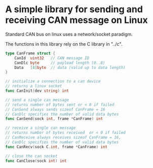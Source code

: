 # A simple library for sending and receiving CAN message on Linux

Standard CAN bus on linux uses a network/socket paradigm.

The functions in this library rely on the C library in "../c".

```go
type CanFrame struct {
	CanId  uint32	// CAN message ID
	CanDlc byte		// payload length (0..8)
	Data   [8]byte  // data (valid up to data length)
}

// initialize a connection to a can device
// returns a linux socket
func CanInit(dev string) int

// send a single can message
// returns number of bytes sent or < 0 if failed
// CanSend always sends sizeof CanFrame = 16
// CanDlc specifies the number of valid data bytes
func CanSend(sock int, frame *CanFrame) int

// receive a single can message
// returns number of bytes received  or < 0 if failed
// CanReceive always receives sizeof CanFrame = 16,
// CanDlc specifies the number of valid data bytes
func CanRecv(sock C.int, frame *CanFrame) int

// close the can socket
func CanClose(sock int) int
```
